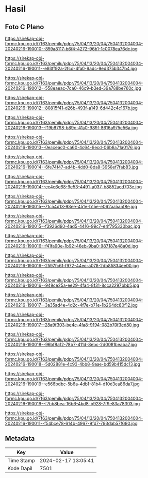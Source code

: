 # Hasil

## Foto C Plano

https://sirekap-obj-formc.kpu.go.id/7f63/pemilu/pdpr/75/04/13/20/04/7504132004004-20240216-190010--859a8117-b6f4-4272-96b1-1c0078ea76dc.jpg

https://sirekap-obj-formc.kpu.go.id/7f63/pemilu/pdpr/75/04/13/20/04/7504132004004-20240216-190011--e93ff92a-2fcd-4fa0-9adc-9ed375b347b4.jpg

https://sirekap-obj-formc.kpu.go.id/7f63/pemilu/pdpr/75/04/13/20/04/7504132004004-20240216-190012--558eaeac-7ca0-46c9-b3ed-39a788be760c.jpg

https://sirekap-obj-formc.kpu.go.id/7f63/pemilu/pdpr/75/04/13/20/04/7504132004004-20240216-190012--80815f41-d26b-493f-a149-6d442c4c167b.jpg

https://sirekap-obj-formc.kpu.go.id/7f63/pemilu/pdpr/75/04/13/20/04/7504132004004-20240216-190013--f19b8798-b89c-41a0-989f-8616a975c56a.jpg

https://sirekap-obj-formc.kpu.go.id/7f63/pemilu/pdpr/75/04/13/20/04/7504132004004-20240216-190013--0eaceac0-ca60-4c64-9ecd-06b8a71a0176.jpg

https://sirekap-obj-formc.kpu.go.id/7f63/pemilu/pdpr/75/04/13/20/04/7504132004004-20240216-190014--6fe74f47-ad4b-4dd0-8da8-3958ef7fab83.jpg

https://sirekap-obj-formc.kpu.go.id/7f63/pemilu/pdpr/75/04/13/20/04/7504132004004-20240216-190014--ec4c6e68-9e53-4491-a037-b8852acd703e.jpg

https://sirekap-obj-formc.kpu.go.id/7f63/pemilu/pdpr/75/04/13/20/04/7504132004004-20240216-190015--71c54d13-93ee-451e-b15e-e062aa5a5f8e.jpg

https://sirekap-obj-formc.kpu.go.id/7f63/pemilu/pdpr/75/04/13/20/04/7504132004004-20240216-190015--f3926d90-4ad5-4416-99c7-e4f795330bac.jpg

https://sirekap-obj-formc.kpu.go.id/7f63/pemilu/pdpr/75/04/13/20/04/7504132004004-20240216-190016--f41fa90e-1b92-46eb-9ba0-987187e48a0d.jpg

https://sirekap-obj-formc.kpu.go.id/7f63/pemilu/pdpr/75/04/13/20/04/7504132004004-20240216-190016--2597fc6f-f972-44ec-a078-2db85834ee00.jpg

https://sirekap-obj-formc.kpu.go.id/7f63/pemilu/pdpr/75/04/13/20/04/7504132004004-20240216-190016--949ce25a-ee29-4fa4-8f31-8cca2297bbb5.jpg

https://sirekap-obj-formc.kpu.go.id/7f63/pemilu/pdpr/75/04/13/20/04/7504132004004-20240216-190017--3a35ad4e-4d2c-4f7e-b71e-1b264dc80f12.jpg

https://sirekap-obj-formc.kpu.go.id/7f63/pemilu/pdpr/75/04/13/20/04/7504132004004-20240216-190017--28a9f303-be4c-4fa8-9194-082b70f3cd80.jpg

https://sirekap-obj-formc.kpu.go.id/7f63/pemilu/pdpr/75/04/13/20/04/7504132004004-20240216-190018--96bf8a12-78b7-411d-8ebc-2d0081beaba7.jpg

https://sirekap-obj-formc.kpu.go.id/7f63/pemilu/pdpr/75/04/13/20/04/7504132004004-20240216-190018--5d02881e-4c93-4bb8-9aae-bd59b415dc13.jpg

https://sirekap-obj-formc.kpu.go.id/7f63/pemilu/pdpr/75/04/13/20/04/7504132004004-20240216-190019--e566bdbc-5b6a-4db1-81b4-d10d3ea86da7.jpg

https://sirekap-obj-formc.kpu.go.id/7f63/pemilu/pdpr/75/04/13/20/04/7504132004004-20240216-190019--f7bb8bea-16b6-4bd8-b928-7f9e83a78303.jpg

https://sirekap-obj-formc.kpu.go.id/7f63/pemilu/pdpr/75/04/13/20/04/7504132004004-20240216-190011--f54bce78-614b-4967-9fd7-793dab57f690.jpg


## Metadata

| Key        | Value               |
| ---------- | ------------------- |
| Time Stamp | 2024-02-17 13:05:41 |
| Kode Dapil | 7501                |



